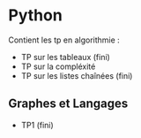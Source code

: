 # Python
Contient les tp en algorithmie :
  - TP sur les tableaux (fini)
  - TP sur la compléxité
  - TP sur les listes chaînées (fini)
  
## Graphes et Langages
  - TP1 (fini)
